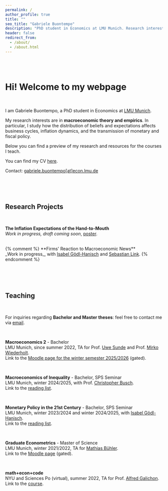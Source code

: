 ```yaml
---
permalink: /
author_profile: true
title: ""
seo_title: "Gabriele Buontempo"
description: "PhD student in Economics at LMU Munich. Research interests in macroeconomics with a focus on expectations, inflation dynamics, and monetary policy."
header: false
redirect_from: 
  - /about/
  - /about.html
---
```


<br><br>

# Hi! Welcome to my webpage  

<br>

I am Gabriele Buontempo, a PhD student in Economics at <a href="https://www.econ.lmu.de/en/" target="_blank" rel="noopener noreferrer">LMU Munich</a>.

My research interests are in **macroeconomic theory and empirics**. In particular, I study how the distribution of beliefs and expectations affects business cycles, inflation dynamics, and the transmission of monetary and fiscal policy. 

Below you can find a preview of my research and resources for the courses I teach.

You can find my CV <a href="{{ site.baseurl }}/files/Gabriele_Buontempo_CV.pdf" target="_blank" rel="noopener noreferrer">here</a>.

Contact: <a href="mailto:gabriele.buontempo@econ.lmu.de">gabriele.buontempo[at]econ.lmu.de</a>

<br><br><br>

## Research Projects

<br>

**The Inflation Expectations of the Hand-to-Mouth**<br>
_Work in progress, draft coming soon_, <a href="{{ site.baseurl }}/files/Poster_HtM.pdf" target="_blank" rel="noopener noreferrer">poster</a>.<br>

<br>
{% comment %}
**Firms' Reaction to Macroeconomic News**<br>
_Work in progress_, with <a href="https://www.goedlhanisch.com/" target="_blank" rel="noopener noreferrer">Isabel Gödl-Hanisch</a> and <a href="https://sites.google.com/view/sebastianlink" target="_blank" rel="noopener noreferrer">Sebastian Link</a>.
{% endcomment %}

<br><br><br>

## Teaching

<br>

For inquiries regarding **Bachelor and Master theses**: feel free to contact me via <a href="mailto:gabriele.buontempo@econ.lmu.de">email</a>.

<br>

**Macroeconomics 2** - Bachelor<br>
 LMU Munich, since summer 2022, TA for Prof. <a href="https://sites.google.com/view/uwesunde/home" target="_blank" rel="noopener noreferrer"> Uwe Sunde</a> and  Prof. <a href="https://sites.google.com/view/mirkowiederholt/startseite" target="_blank" rel="noopener noreferrer"> Mirko Wiederholt</a>. <br>
Link to the <a href="https://moodle.lmu.de/course/view.php?id=42522" target="_blank" rel="noopener noreferrer">Moodle page for the winter semester 2025/2026</a> (gated).

<br>

**Macroeconomics of Inequality** - Bachelor, SPS Seminar<br>
LMU Munich, winter 2024/2025, with Prof.  <a href="https://chrisbusch.eu/" target="_blank" rel="noopener noreferrer">Christopher Busch</a>. <br>
Link to the <a href="{{ site.baseurl }}/files/SPS_inequality_reading.pdf" target="_blank" rel="noopener noreferrer">reading list</a>.

<br>

**Monetary Policy in the 21st Century** - Bachelor, SPS Seminar<br>
 LMU Munich, winter 2023/2024 and winter 2024/2025, with <a href="https://www.goedlhanisch.com/" target="_blank" rel="noopener noreferrer">Isabel Gödl-Hanisch</a>. <br>
Link to the <a href="{{ site.baseurl }}/files/SPS_monpol_reading.pdf" target="_blank" rel="noopener noreferrer">reading list</a>.

<br>

**Graduate Econometrics** - Master of Science<br>
 LMU Munich, winter 2021/2022, TA for <a href="https://www.mathiasiwanowsky.com/" target="_blank" rel="noopener noreferrer">Mathias Bühler</a>. <br>
Link to the <a href="https://moodle.lmu.de/course/view.php?id=18365" target="_blank" rel="noopener noreferrer">Moodle page</a> (gated).

<br>

**math+econ+code**<br>
 NYU and Sciences Po (virtual), summer 2022, TA for Prof. <a href="https://alfredgalichon.com/" target="_blank" rel="noopener noreferrer">Alfred Galichon</a>. <br>
Link to the <a href="https://www.math-econ-code.org/" target="_blank" rel="noopener noreferrer">course</a>.

